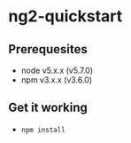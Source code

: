 # ng2-quickstart

## Prerequesites
* node v5.x.x (v5.7.0)
* npm v3.x.x (v3.6.0)

## Get it working
* `npm install`
